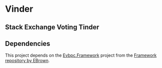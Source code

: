 # Vinder
## Stack Exchange Voting Tinder

## Dependencies

This project depends on the [Evbpc.Framework](https://github.com/EBrown8534/Framework/tree/master/Evbpc.Framework) project from the [Framework repository by EBrown](https://github.com/EBrown8534/Framework).

